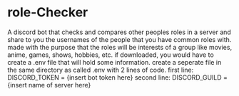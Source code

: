 # role-Checker
A discord bot that checks and compares other peoples roles in a server and share to you the usernames of the people that you have common roles with. made with the purpose that the roles will be interests of a group like movies, anime, games, shows, hobbies, etc.
if downloaded, you would have to create a .env file that will hold some information.
create a seperate file in the same directory as called .env with 2 lines of code.
first line:
DISCORD_TOKEN = {insert bot token here}
second line:
DISCORD_GUILD = {insert name of server here}
